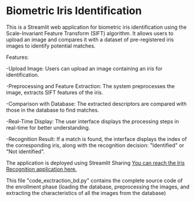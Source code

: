 # Biometric Iris Identification

This is a Streamlit web application for biometric iris identification using the Scale-Invariant Feature Transform (SIFT) algorithm. It allows users to upload an image and compares it with a dataset of pre-registered iris images to identify potential matches.

Features:

-Upload Image: Users can upload an image containing an iris for identification.

-Preprocessing and Feature Extraction: The system preprocesses the image, extracts SIFT features of the iris.

-Comparison with Database: The extracted descriptors are compared with those in the database to find matches.

-Real-Time Display: The user interface displays the processing steps in real-time for better understanding.

-Recognition Result: If a match is found, the interface displays the index of the corresponding iris, along with the recognition decision: "Identified" or "Not identified".

The application is deployed using Streamlit Sharing [You can reach the Iris Recognition application here.](https://extraction-d-inforamation.streamlit.app/)

This file "code_exctraction_bd.py" contains the complete source code of the enrollment phase (loading the database, preprocessing the images, and extracting the characteristics of all the images from the database)
